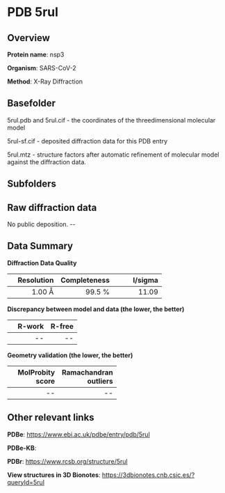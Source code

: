 # PDB 5rul

## Overview

**Protein name**: nsp3

**Organism**: SARS-CoV-2

**Method**: X-Ray Diffraction



## Basefolder

5rul.pdb and 5rul.cif - the coordinates of the threedimensional molecular model

5rul-sf.cif - deposited diffraction data for this PDB entry

5rul.mtz - structure factors after automatic refinement of molecular model against the diffraction data.

## Subfolders









## Raw diffraction data

No public deposition. --<br> 

## Data Summary
**Diffraction Data Quality**

|   | Resolution | Completeness| I/sigma |
|---|-------------:|----------------:|--------------:|
|   |1.00 Å|99.5  %|<img width=50/>11.09|

**Discrepancy between model and data (the lower, the better)**

|   | **R-work**| **R-free**   
|---|-------------:|----------------:|           
||--|--|

**Geometry validation (the lower, the better)**

|   |**MolProbity<br>score**| **Ramachandran<br>outliers** 
|---|-------------:|----------------:|
||--|--|

 

 



## Other relevant links 
**PDBe**:  https://www.ebi.ac.uk/pdbe/entry/pdb/5rul

**PDBe-KB**:  
 
**PDBr**: https://www.rcsb.org/structure/5rul 

**View structures in 3D Bionotes**: https://3dbionotes.cnb.csic.es/?queryId=5rul

